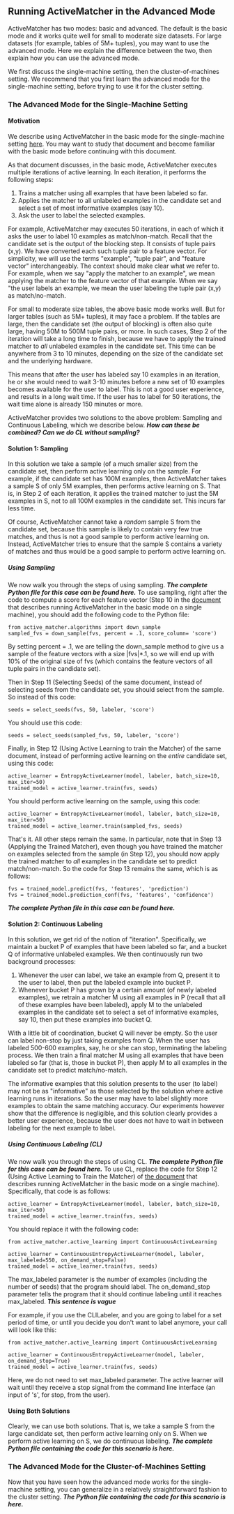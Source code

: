 ## Running ActiveMatcher in the Advanced Mode

ActiveMatcher has two modes: basic and advanced. The default is the basic mode and it works quite well for small to moderate size datasets. For large datasets (for example, tables of 5M+ tuples), you may want to use the advanced mode. Here we explain the difference between the two, then explain how you can use the advanced mode. 

We first discuss the single-machine setting, then the cluster-of-machines setting. We recommend that you first learn the advanced mode for the single-machine setting, before trying to use it for the cluster setting. 

### The Advanced Mode for the Single-Machine Setting

#### Motivation
We describe using ActiveMatcher in the basic mode for the single-machine setting [here](https://github.com/anhaidgroup/active_matcher/blob/main/examples/Single-Machine-Example.md). You may want to study that document and become familiar with the basic mode before continuing with this document. 

As that document discusses, in the basic mode, ActiveMatcher executes multiple iterations of active learning. In each iteration, it performs the following steps:
1. Trains a matcher using all examples that have been labeled so far. 
2. Applies the matcher to all unlabeled examples in the candidate set and select a set of most informative examples (say 10). 
3. Ask the user to label the selected examples.

For example, ActiveMatcher may executes 50 iterations, in each of which it asks the user to label 10 examples as match/non-match. Recall that the candidate set is the output of the blocking step. It consists of tuple pairs (x,y). We have converted each such tuple pair to a feature vector. For simplicity, we will use the terms "example", "tuple pair", and "feature vector" interchangeably. The context should make clear what we refer to. For example, when we say "apply the matcher to an example", we mean applying the matcher to the feature vector of that example. When we say "the user labels an example, we mean the user labeling the tuple pair (x,y) as match/no-match.

For small to moderate size tables, the above basic mode works well. But for larger tables (such as 5M+ tuples), it may face a problem. If the tables are large, then the candidate set (the output of blocking) is often also quite large, having 50M to 500M tuple pairs, or more. In such cases, Step 2 of the iteration will take a long time to finish, because we have to apply the trained matcher to *all* unlabeled examples in the candidate set. This time can be anywhere from 3 to 10 minutes, depending on the size of the candidate set and the underlying hardware. 

This means that after the user has labeled say 10 examples in an iteration, he or she would need to wait 3-10 minutes before a new set of 10 examples becomes available for the user to label. This is not a good user experience, and results in a long wait time. If the user has to label for 50 iterations, the wait time alone is already 150 minutes or more. 

ActiveMatcher provides two solutions to the above problem: Sampling and Continuous Labeling, which we describe below. ***How can these be combined? Can we do CL without sampling?***

#### Solution 1: Sampling

In this solution we take a sample (of a much smaller size) from the candidate set, then perform active learning only on the sample. For example, if the candidate set has 100M examples, then ActiveMatcher takes a sample S of only 5M examples, then performs active learning on S. That is, in Step 2 of each iteration, it applies the trained matcher to just the 5M examples in S, not to all 100M examples in the candidate set. This incurs far less time. 

Of course, ActiveMatcher cannot take a *random* sample S from the candidate set, because this sample is likely to contain very few true matches, and thus is not a good sample to perform active learning on. Instead, ActiveMatcher tries to ensure that the sample S contains a variety of matches and thus would be a good sample to perform active learning on. 

##### Using Sampling 

We now walk you through the steps of using sampling. ***The complete Python file for this case can be found here.***
To use sampling, right after the code to compute a score for each feature vector (Step 10 in the [document](https://github.com/anhaidgroup/active_matcher/blob/main/examples/Single-Machine-Example.md) that describes running ActiveMatcher in the basic mode on a single machine), you should add the following code to the Python file: 

```
from active_matcher.algorithms import down_sample
sampled_fvs = down_sample(fvs, percent = .1, score_column= 'score')
```

By setting percent = .1, we are telling the down_sample method to give us a sample of the feature vectors with a size |fvs|*.1, so we will end up with 10% of the original size of fvs (which contains the feature vectors of all tuple pairs in the candidate set). 

Then in Step 11 (Selecting Seeds) of the same document, instead of selecting seeds from the candidate set, you should select from the sample. So instead of this code: 
```
seeds = select_seeds(fvs, 50, labeler, 'score')
```
You should use this code: 
```
seeds = select_seeds(sampled_fvs, 50, labeler, 'score')
```

Finally, in Step 12 (Using Active Learning to train the Matcher) of the same document, instead of performing active learning on the *entire* candidate set, using this code: 
```
active_learner = EntropyActiveLearner(model, labeler, batch_size=10, max_iter=50)
trained_model = active_learner.train(fvs, seeds)
```
You should perform active learning on the sample, using this code: 
```
active_learner = EntropyActiveLearner(model, labeler, batch_size=10, max_iter=50)
trained_model = active_learner.train(sampled_fvs, seeds)
```

That's it. All other steps remain the same. In particular, note that in Step 13 (Applying the Trained Matcher), even though you have trained the matcher on examples selected from the sample (in Step 12), you should now apply the trained matcher to *all* examples in the candidate set to predict match/non-match. So the code for Step 13 remains the same, which is as follows: 
```
fvs = trained_model.predict(fvs, 'features', 'prediction')
fvs = trained_model.prediction_conf(fvs, 'features', 'confidence')
```
***The complete Python file in this case can be found here.***

#### Solution 2: Continuous Labeling

In this solution, we get rid of the notion of "iteration". Specifically, we maintain a bucket P of examples that have been labeled so far, and a bucket Q of informative unlabeled examples. We then continuously run two background processes:

1. Whenever the user can label, we take an example from Q, present it to the user to label, then put the labeled example into bucket P.
2. Whenever bucket P has grown by a certain amount (of newly labeled examples), we retrain a matcher M using all examples in P (recall that all of these examples have been labeled), apply M to the unlabeled examples in the candidate set to select a set of informative examples, say 10, then put these examples into bucket Q.

With a little bit of coordination, bucket Q will never be empty. So the user can label non-stop by just taking examples from Q. When the user has labeled 500-600 examples, say, he or she can stop, terminating the labeling process. We then train a final matcher M using all examples that have been labeled so far (that is, those in bucket P), then apply M to all examples in the candidate set to predict match/no-match. 

The informative examples that this solution presents to the user (to label) may not be as "informative" as those selected by the solution where active learning runs in iterations. So the user may have to label slightly more examples to obtain the same matching accuracy. Our experiments however show that the difference is negligible, and this solution clearly provides a better user experience, because the user does not have to wait in between labeling for the next example to label. 

##### Using Continuous Labeling (CL)

We now walk you through the steps of using CL. ***The complete Python file for this case can be found here.***
To use CL, replace the code for Step 12 (Using Active Learning to Train the Matcher) of [the document](https://github.com/anhaidgroup/active_matcher/blob/main/examples/Single-Machine-Example.md) that describes running ActiveMatcher in the basic mode on a single machine). Specifically, that code is as follows: 
```
active_learner = EntropyActiveLearner(model, labeler, batch_size=10, max_iter=50)
trained_model = active_learner.train(fvs, seeds)
```
You should replace it with the following code: 
```
from active_matcher.active_learning import ContinuousActiveLearning

active_learner = ContinuousEntropyActiveLearner(model, labeler, max_labeled=550, on_demand_stop=False)
trained_model = active_learner.train(fvs, seeds)
```

The max_labeled parameter is the number of examples (including the number of seeds) that the program should label. The on_demand_stop parameter tells the program that it should continue labeling until it reaches max_labeled. ***This sentence is vague***

For example, if you use the CLILabeler, and you are going to label for a set period of time, or until you decide you don't want to label anymore, your call will look like this:
```
from active_matcher.active_learning import ContinuousActiveLearning

active_learner = ContinuousEntropyActiveLearner(model, labeler, on_demand_stop=True)
trained_model = active_learner.train(fvs, seeds)
```
Here, we do not need to set max_labeled parameter. The active learner will wait until they receive a stop signal from the command line interface (an input of 's', for stop, from the user).

#### Using Both Solutions

Clearly, we can use both solutions. That is, we take a sample S from the large candidate set, then perform active learning only on S. When we perform active learning on S, we do continuous labeling. ***The complete Python file containing the code for this scenario is here.***

### The Advanced Mode for the Cluster-of-Machines Setting

Now that you have seen how the advanced mode works for the single-machine setting, you can generalize in a relatively straightforward fashion to the cluster setting. ***The Python file containing the code for this scenario is here.***


   
